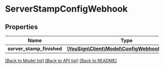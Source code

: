 # ServerStampConfigWebhook

## Properties
Name | Type | Description | Notes
------------ | ------------- | ------------- | -------------
**server_stamp_finished** | [**\YouSign\Client\Model\ConfigWebhookTemplate[]**](ConfigWebhookTemplate.md) |  | [optional] 

[[Back to Model list]](../README.md#documentation-for-models) [[Back to API list]](../README.md#documentation-for-api-endpoints) [[Back to README]](../README.md)


